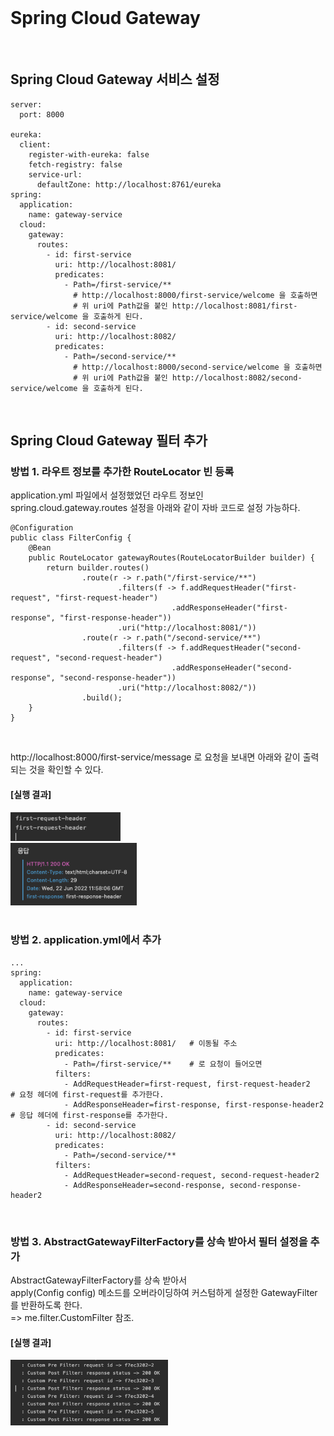 <br/>

# Spring Cloud Gateway 
<br/>

## Spring Cloud Gateway 서비스 설정 
~~~
server:
  port: 8000

eureka:
  client:
    register-with-eureka: false
    fetch-registry: false
    service-url:
      defaultZone: http://localhost:8761/eureka
spring:
  application:
    name: gateway-service
  cloud:
    gateway:
      routes:
        - id: first-service
          uri: http://localhost:8081/
          predicates:
            - Path=/first-service/**
              # http://localhost:8000/first-service/welcome 을 호출하면
              # 위 uri에 Path값을 붙인 http://localhost:8081/first-service/welcome 을 호출하게 된다. 
        - id: second-service
          uri: http://localhost:8082/
          predicates:
            - Path=/second-service/**
              # http://localhost:8000/second-service/welcome 을 호출하면
              # 위 uri에 Path값을 붙인 http://localhost:8082/second-service/welcome 을 호출하게 된다. 
~~~
<br/>

## Spring Cloud Gateway 필터 추가 
### 방법 1. 라우트 정보를 추가한 RouteLocator 빈 등록
application.yml 파일에서 설정했었던 라우트 정보인 <br/>
spring.cloud.gateway.routes 설정을 아래와 같이 자바 코드로 설정 가능하다. <br/>
~~~
@Configuration
public class FilterConfig {
    @Bean
    public RouteLocator gatewayRoutes(RouteLocatorBuilder builder) {
        return builder.routes()
                .route(r -> r.path("/first-service/**")
                        .filters(f -> f.addRequestHeader("first-request", "first-request-header")
                                    .addResponseHeader("first-response", "first-response-header"))
                        .uri("http://localhost:8081/"))
                .route(r -> r.path("/second-service/**")
                        .filters(f -> f.addRequestHeader("second-request", "second-request-header")
                                    .addResponseHeader("second-response", "second-response-header"))
                        .uri("http://localhost:8082/"))
                .build();
    }
}
~~~ 
<br/>

http://localhost:8000/first-service/message 로 요청을 보내면 아래와 같이 출력되는 것을 확인할 수 있다. <br/>

#### [실행 결과] <br/>
<img src="./images/request_header.png" width="35%" /><br/>
<img src="./images/response_header.png" width="40%" /><br/>
<br/>

### 방법 2. application.yml에서 추가 
~~~
...
spring:
  application:
    name: gateway-service
  cloud:
    gateway:
      routes:
        - id: first-service
          uri: http://localhost:8081/   # 이동될 주소
          predicates:
            - Path=/first-service/**    # 로 요청이 들어오면
          filters:
            - AddRequestHeader=first-request, first-request-header2     # 요청 헤더에 first-request를 추가한다.
            - AddResponseHeader=first-response, first-response-header2  # 응답 헤더에 first-response를 추가한다.
        - id: second-service
          uri: http://localhost:8082/
          predicates:
            - Path=/second-service/**
          filters:
            - AddRequestHeader=second-request, second-request-header2
            - AddResponseHeader=second-response, second-response-header2
~~~
<br/>

### 방법 3. AbstractGatewayFilterFactory를 상속 받아서 필터 설정을 추가 
AbstractGatewayFilterFactory를 상속 받아서 <br/>
apply(Config config) 메소드를 오버라이딩하여 커스텀하게 설정한 GatewayFilter를 반환하도록 한다. <br/>
=> me.filter.CustomFilter 참조. 

#### [실행 결과] <br/>
<img src="./images/custom_filter.png" width="50%" /><br/>

<br/>

<br/><br/><br/><br/>
